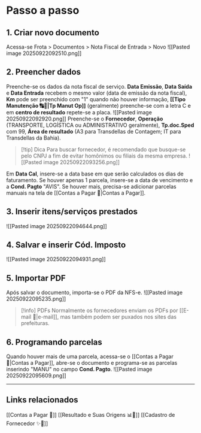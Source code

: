 # Passo a passo
## 1. Criar novo documento
Acessa-se Frota > Documentos > Nota Fiscal de Entrada > Novo
![[Pasted image 20250922092510.png]]

## 2. Preencher dados
Preenche-se os dados da nota fiscal de serviço. **Data Emissão**, **Data Saída** e **Data Entrada** recebem o mesmo valor (data de emissão da nota fiscal), **Km** pode ser preenchido com "1" quando não houver informação, **[[Tipo Manutenção 🔠👷|Tp Manut Op]]** (geralmente) preenche-se com a letra C e em **centro de resultado** repete-se a placa.
![[Pasted image 20250922092920.png]]
Preenche-se o **Fornecedor**, **Operação** (TRANSPORTE, LOGÍSTICA ou ADMINISTRATIVO geralmente), **Tp.doc.Sped** com 99, **Área de resultado** (A3 para Transdellas de Contagem; IT para Transdellas da Bahia).
> [!tip] Dica
> Para buscar fornecedor, é recomendado que busque-se pelo CNPJ a fim de evitar homônimos ou filiais da mesma empresa.
> ![[Pasted image 20250922093256.png]]

Em **Data Cal**, insere-se a data base em que serão calculados os dias de faturamento. Se houver apenas 1 parcela, insere-se a data de vencimento e a **Cond. Pagto** "AVIS". Se houver mais, precisa-se adicionar parcelas manuais na tela de [[Contas a Pagar 💸|Contas a Pagar]].

## 3. Inserir itens/serviços prestados
![[Pasted image 20250922094644.png]]

## 4. Salvar e inserir Cód. Imposto
![[Pasted image 20250922094931.png]]
## 5. Importar PDF
Após salvar o documento, importa-se o PDF da NFS-e.
![[Pasted image 20250922095235.png]]
> [!info] PDFs
> Normalmente os fornecedores enviam os PDFs por [[E-mail 📧|e-mail]], mas também podem ser puxados nos sites das prefeituras.

## 6. Programando parcelas
Quando houver mais de uma parcela, acessa-se o [[Contas a Pagar 💸|Contas a Pagar]], abre-se o documento e programa-se as parcelas inserindo "MANU" no campo **Cond. Pagto**.
![[Pasted image 20250922095609.png]]

---
## Links relacionados
[[Contas a Pagar 💸]]
[[Resultado e Suas Origens 📊📄]]
[[Cadastro de Fornecedor ✨🏦]]

